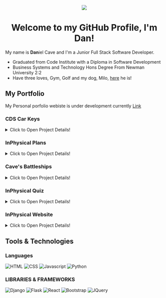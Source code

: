 <p align="center">
  <img src="https://media3.giphy.com/media/v1.Y2lkPTc5MGI3NjExeHRlZDA4Z3poNDZ0YmFpbHdtYWc0a2Z0dDVhbW1tbjVicWhsMWhwNyZlcD12MV9pbnRlcm5hbF9naWZfYnlfaWQmY3Q9Zw/xT9IgG50Fb7Mi0prBC/giphy.gif">
</p>

<h1 align="center">Welcome to my GitHub Profile, I'm Dan!</h1>

My name is <strong>Dan</strong>iel Cave and I'm a Junior Full Stack Software Developer.
- Graduated from Code Institute with a Diploma in Software Development 
- Business Systems and Technology Hons Degree From Newman University 2:2
- Have three loves, Gym, Golf and my dog, Milo, [here](/assets/IMG_1143.png) he is!

## My Portfolio
My Personal porfolio webiste is under development currently [Link](https://danielcave.co.uk/) 

<h3>CDS Car Keys</h3>
    <details>
        <summary>Click to Open Project Details!</summary>
        <br>
        <p><b>Languages Used:</b> HTML, CSS, Javascript, Python</p>
        <p>CDS Car Keys is a B2C & B2B E-Commerce application which sells Car keys blanks and keys directly to the end customers and business.</p>
        <a href="https://github.com/danieljcave/p5-cds-car-keys">
        <img src="https://img.shields.io/badge/Repo Link-CDS Car Keys-blue"></a>
    </details>

<h3>InPhysical Plans</h3>
    <details>
        <summary>Click to Open Project Details!</summary>
        <br>
        <p><b>Languages Used:</b> HTML, CSS, Javascript, Python</p>
        <p>InPhysical Plans is a training blog that allows both users and trainer to post their training plans and interact with other users.</p>
        <a href="https://github.com/danieljcave/inphysical-plans">
        <img src="https://img.shields.io/badge/Repo Link-InPhysical Plans-blue"></a>
    </details>

<h3>Cave's Battleships</h3>
    <details>
        <summary>Click to Open Project Details!</summary>
        <br>
        <p><b>Languages Used:</b> HTML, CSS, Python</p>
        <p>Battleships is a fully designed back-end Python-based terminal game which has been created and running on a terminal.</p>
        <a href="https://github.com/danieljcave/p3-battleship">
        <img src="https://img.shields.io/badge/Repo Link-Cave's Battleships-blue"></a>
    </details>

<h3>InPhysical Quiz</h3>
    <details>
        <summary>Click to Open Project Details!</summary>
        <br>
        <p><b>Languages Used:</b> HTML, CSS, Javascript</p>
        <p>InPhysical quiz is designed as a functional game but to also educate the users on the body and exercise.</p>
        <a href="https://github.com/danieljcave/inphysical-quiz">
        <img src="https://img.shields.io/badge/Repo Link-InPhysical Quiz-blue"></a>
    </details>

<h3>InPhysical Website</h3>
    <details>
        <summary>Click to Open Project Details!</summary>
        <br>
        <p><b>Languages Used:</b> HTML, CSS</p>
        <p>InPhysical website is a website created to provide free workout plans for the public. All plans are created by a fully qualified personal trainer.</p>
        <a href="https://github.com/danieljcave/inphysical-website">
        <img src="https://img.shields.io/badge/Repo Link-InPhysical Website-blue"></a>
    </details>

## Tools & Technologies
### Languages
![HTML](https://img.shields.io/badge/HTML-Language-orange?style=for-the-badge&logo=html5&logoColor=e34c26&color=e34c26)
![CSS](https://img.shields.io/badge/CSS-Language-orange?style=for-the-badge&logo=css3&logoColor=2965f1&color=2965f1)
![Javascript](https://img.shields.io/badge/Javascript-Language-orange?style=for-the-badge&logo=javascript&logoColor=f0db4f&color=f0db4f)
![Python](https://img.shields.io/badge/Python-Language-orange?style=for-the-badge&logo=python&logoColor=4584B6&color=4584B6)

### LIBRARIES & FRAMEWORKS
![Django](https://img.shields.io/badge/Django-Framework-blueviolet?style=for-the-badge&logo=django&logoColor=092e20&color=092e20)
![Flask](https://img.shields.io/badge/Flask-Framework-blueviolet?style=for-the-badge&logo=flask&logoColor=092e20&color=092e20)
![React](https://img.shields.io/badge/React_(Learning)-Library-blueviolet?style=for-the-badge&logo=react&logoColor=61DBFB&color=61DBFB)
![Bootstrap](https://img.shields.io/badge/Bootstrap-Library-blueviolet?style=for-the-badge&logo=bootstrap&logoColor=6f42c1&color=6f42c1)
![JQuery](https://img.shields.io/badge/JQuery-Library-blueviolet?style=for-the-badge&logo=jquery&logoColor=0769ad&color=0769ad)